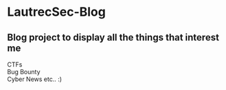 # LautrecSec-Blog
## Blog project to display all the things that interest me <br>
CTFs<br>
Bug Bounty<br> 
Cyber News etc.. :)<br>
